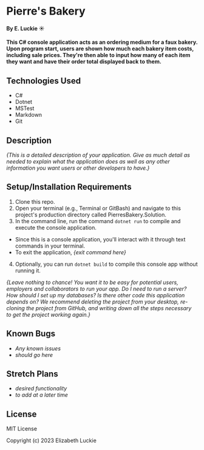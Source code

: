 # Pierre's Bakery

#### By E. Luckie ☀️

#### This C# console application acts as an ordering medium for a faux bakery. Upon program start, users are shown how much each bakery item costs, including sale prices. They're then able to input how many of each item they want and have their order total displayed back to them.

## Technologies Used

* C#
* Dotnet
* MSTest
* Markdown
* Git

## Description

_{This is a detailed description of your application. Give as much detail as needed to explain what the application does as well as any other information you want users or other developers to have.}_

## Setup/Installation Requirements

1. Clone this repo.
2. Open your terminal (e.g., Terminal or GitBash) and navigate to this project's production directory called PierresBakery.Solution.
3. In the command line, run the command ``dotnet run`` to compile and execute the console application.
* Since this is a console application, you'll interact with it through text commands in your terminal.
* To exit the application, _{exit command here}_
4. Optionally, you can run ``dotnet build`` to compile this console app without running it.

_{Leave nothing to chance! You want it to be easy for potential users, employers and collaborators to run your app. Do I need to run a server? How should I set up my databases? Is there other code this application depends on? We recommend deleting the project from your desktop, re-cloning the project from GitHub, and writing down all the steps necessary to get the project working again.}_

## Known Bugs

* _Any known issues_
* _should go here_

## Stretch Plans

* _desired functionality_
* _to add at a later time_

## License

MIT License

Copyright (c) 2023 Elizabeth Luckie